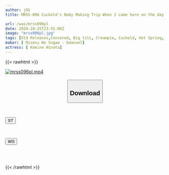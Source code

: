 ```yaml
---
author: j91
title: MRSS-096 Cuckold's Baby Making Trip When I came here on the day of ovulation so that my wife and I could have a baby, my wife was cuckolded and creampied by male college students, Arisa Hanyu.

url: /was/mrss096pl
date: 2020-10-25T23:55:00Z
image: "mrss096pl.jpg"
tags: [Old Releases,Censored, Big tits, Creampie, Cuckold, Hot Spring, Kimono, Married Woman, Mourning, Solowork]
maker: [ Misesu No Sugao - Emanuel]
actress: [ Komine Hinata]
---
```



{{< rawhtml >}}

<div class="video" data-videoid="3GB1vpk13WTdZoX">
    <a href="javascript:;">
        <img src="/was/mrss096pl/mrss096pl.jpg" width="WIDTH" height="HEIGHT" alt="mrss096pl.mp4" loading="lazy">
    </a>
</div>

<script type="text/javascript" src="https://j91.asia/asset/on-demand-st.js"></script>

<br>
  <link rel="stylesheet" href="https://j91.asia/asset/bs5.css">
  
  <center>
  <button class="btn btn-primary" type="button" data-bs-toggle="collapse" data-bs-target=".multi-collapse" aria-expanded="false" aria-controls="multiCollapseExample1 multiCollapseExample2"><h2>Download</h2></button></center>
</p>
<div class="row">
  <div class="col">
    <div class="collapse multi-collapse" id="multiCollapseExample1">
      <div class="card card-body">
	      	      <br>
<div class="buttons">  
<p><a href="https://streamtape.to/v/3GB1vpk13WTdZoX" target="_blank"><button class="btn-hover color-3"><i class="fa fa-download"></i> ST</button></a></p></div>
    </div>
  </div>
</div>
  <div class="col">
    <div class="collapse multi-collapse" id="multiCollapseExample2">
      <div class="card card-body">
	      <br>
<div class="buttons">
<p><a href="https://wolfstream.tv/5tth4mf4m5bn" target="_blank"><button class="btn-hover color-8"><i class="fa fa-download"></i> WS</button></a></p></div>
<br><br>
      </div>
    </div>
  </div>
</div>

{{< /rawhtml >}}